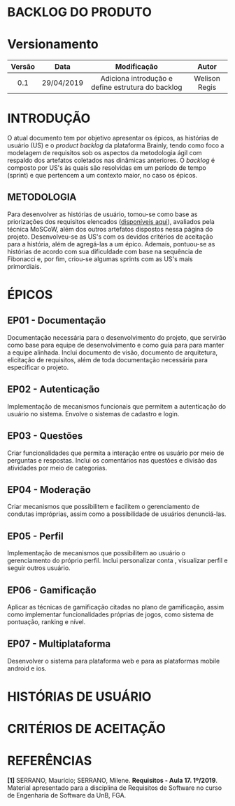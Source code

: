 # BACKLOG DO PRODUTO

# Versionamento

|  Versão | Data | Modificação | Autor |
|  :------: | :------: | :------: | :------: |
| 0.1 | 29/04/2019 | Adiciona introdução e define estrutura do backlog | Welison Regis |

# INTRODUÇÃO
O atual documento tem por objetivo apresentar os épicos, as histórias de usuário (US) e o _product backlog_ da plataforma Brainly, tendo como foco a modelagem de requisitos sob os aspectos da metodologia ágil com respaldo dos artefatos coletados nas dinâmicas anteriores. O _backlog_ é composto por US's às quais são resolvidas em um período de tempo (sprint) e que pertencem a um contexto maior, no caso os épicos.

## METODOLOGIA
Para desenvolver as histórias de usuário, tomou-se como base as priorizações dos requisitos elencados ([disponíveis aqui](priorizacao.md)), avaliados pela técnica MoSCoW, além dos outros artefatos dispostos nessa página do projeto. Desenvolveu-se as US's com os devidos critérios de aceitação para a história, além de agregá-las a um épico. Ademais, pontuou-se as histórias de acordo com sua dificuldade com base na sequência de Fibonacci e, por fim, criou-se algumas sprints com as US's mais primordiais.

# ÉPICOS

## EP01 - Documentação

Documentação necessária para o desenvolvimento do projeto, que servirão como base para equipe de desenvolvimento e como guia para para manter a equipe alinhada. Inclui documento de visão, documento de arquitetura, elicitação de requisitos, além de toda documentação necessária para especificar o projeto.

## EP02 - Autenticação

Implementação de mecanismos funcionais que permitem a autenticação do usuário no sistema. Envolve o sistemas de cadastro e login.

## EP03 - Questões

Criar funcionalidades que permita a interação entre os usuário por meio de perguntas e respostas. Inclui os comentários nas questões e divisão das atividades por meio de categorias.

## EP04 - Moderação

Criar mecanismos que possibilitem e facilitem o gerenciamento de condutas impróprias, assim como a possibilidade de usuários denunciá-las.

## EP05 - Perfil

Implementação de mecanismos que possibilitem ao usuário o gerenciamento do próprio perfil. Inclui personalizar conta , visualizar perfil e seguir outros usuário.

## EP06 - Gamificação

Aplicar as técnicas de gamificação citadas no plano de gamificação, assim como implementar funcionalidades próprias de jogos, como sistema de pontuação, ranking e nível.

## EP07 - Multiplataforma

Desenvolver o sistema para plataforma web e para as plataformas mobile android e ios.

# HISTÓRIAS DE USUÁRIO



# CRITÉRIOS DE ACEITAÇÃO


# REFERÊNCIAS

**[1]** SERRANO, Maurício; SERRANO, Milene. **Requisitos - Aula 17. 1º/2019**. Material apresentado para a disciplina de Requisitos de Software no curso de Engenharia de Software da UnB, FGA.